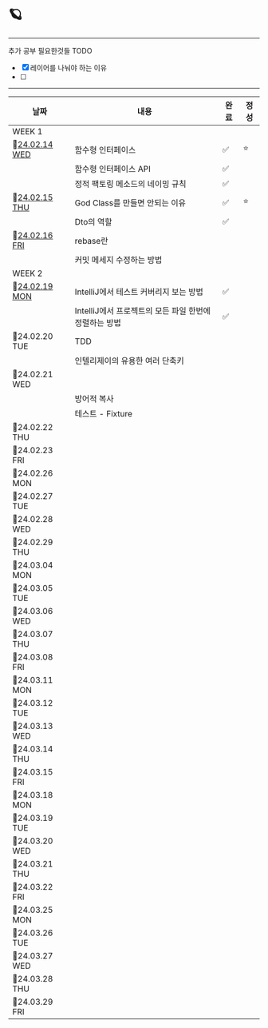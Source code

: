 # 🪐

---
추가 공부 필요한것들 TODO
- [x] 레이어를 나눠야 하는 이유
- [ ] 

---
| 날짜 | 내용 | 완료 | 정성 |
|--------|--------|--------|--------|
| WEEK 1 | 
| 📆[24.02.14 WED](https://github.com/nayonsoso/WIL/blob/main/level1/1-car-racing-1.md) | 함수형 인터페이스 | ✅ | ⭐ |
|  | 함수형 인터페이스 API | ✅ | |
|  | 정적 팩토링 메소드의 네이밍 규칙 | ✅ | |
| 📆[24.02.15 THU](https://github.com/nayonsoso/WIL/blob/main/level1/1-car-racing-2.md) | God Class를 만들면 안되는 이유 | ✅ | ⭐ |
|  | Dto의 역할 | ✅ | |
| 📆[24.02.16 FRI](https://github.com/nayonsoso/WIL/blob/main/level1/1-car-racing-3.md) | rebase란 | | |
| | 커밋 메세지 수정하는 방법 | | |
| WEEK 2 | 
| 📆[24.02.19 MON](https://github.com/nayonsoso/WIL/blob/main/level1/1-car-racing-4.md) | IntelliJ에서 테스트 커버리지 보는 방법 | ✅ | |
|  | IntelliJ에서 프로젝트의 모든 파일 한번에 정렬하는 방법 | ✅ | |
| 📆24.02.20 TUE | TDD | |  |
|  | 인텔리제이의 유용한 여러 단축키 | | |
| 📆24.02.21 WED | | |  |
|  | 방어적 복사 | | |
|  | 테스트 - Fixture | | |
| 📆24.02.22 THU | | |  |
| 📆24.02.23 FRI | | |  |
| 📆24.02.26 MON | | |  |
| 📆24.02.27 TUE | | |  |
| 📆24.02.28 WED | | |  |
| 📆24.02.29 THU | | |  |
| 📆24.03.04 MON | | |  |
| 📆24.03.05 TUE | | |  |
| 📆24.03.06 WED | | |  |
| 📆24.03.07 THU | | |  |
| 📆24.03.08 FRI | | |  |
| 📆24.03.11 MON | | |  |
| 📆24.03.12 TUE | | |  |
| 📆24.03.13 WED | | |  |
| 📆24.03.14 THU | | |  |
| 📆24.03.15 FRI | | | |
| 📆24.03.18 MON | | |  |
| 📆24.03.19 TUE | | |  |
| 📆24.03.20 WED | | |  |
| 📆24.03.21 THU | | |  |
| 📆24.03.22 FRI | | |  |
| 📆24.03.25 MON | | |  |
| 📆24.03.26 TUE | | |  |
| 📆24.03.27 WED | | |  |
| 📆24.03.28 THU | | |  |
| 📆24.03.29 FRI | | |  |
